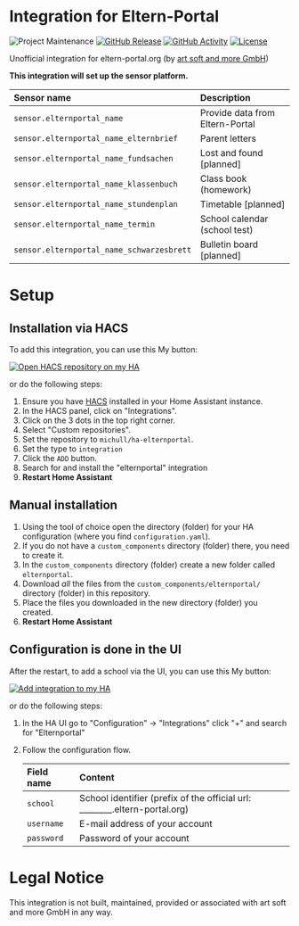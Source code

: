 # Integration for Eltern-Portal

![Project Maintenance][maintenance-shield]
[![GitHub Release][releases-shield]][releases-link]
[![GitHub Activity][commits-shield]][commits-link]
[![License][license-shield]](LICENSE)

Unofficial integration for eltern-portal.org (by [art soft and more GmbH](https://artsoftandmore.com/))


**This integration will set up the sensor platform.**

Sensor name                               | Description
:---------------------------------------- | :------------------------------
`sensor.elternportal_name`                | Provide data from Eltern-Portal
`sensor.elternportal_name_elternbrief`    | Parent letters
`sensor.elternportal_name_fundsachen`     | Lost and found [planned]
`sensor.elternportal_name_klassenbuch`    | Class book (homework)
`sensor.elternportal_name_stundenplan`    | Timetable [planned]
`sensor.elternportal_name_termin`         | School calendar (school test)
`sensor.elternportal_name_schwarzesbrett` | Bulletin board [planned]


# Setup

## Installation via HACS

To add this integration, you can use this My button:

[![Open HACS repository on my HA](https://my.home-assistant.io/badges/hacs_repository.svg)](https://my.home-assistant.io/redirect/hacs_repository/?owner=michull&repository=ha-elternportal&category=integration)

or do the following steps:

1. Ensure you have [HACS](https://hacs.xyz/) installed in your Home Assistant instance.
1. In the HACS panel, click on "Integrations".
1. Click on the 3 dots in the top right corner.
1. Select "Custom repositories".
1. Set the repository to `michull/ha-elternportal`.
1. Set the type to `integration`
1. Click the `ADD` button.
1. Search for and install the "elternportal" integration
1. **Restart Home Assistant**


## Manual installation

1. Using the tool of choice open the directory (folder) for your HA configuration (where you find `configuration.yaml`).
1. If you do not have a `custom_components` directory (folder) there, you need to create it.
1. In the `custom_components` directory (folder) create a new folder called `elternportal`.
1. Download _all_ the files from the `custom_components/elternportal/` directory (folder) in this repository.
1. Place the files you downloaded in the new directory (folder) you created.
1. **Restart Home Assistant**

## Configuration is done in the UI

After the restart, to add a school via the UI, you can use this My button:

[![Add integration to my HA](https://my.home-assistant.io/badges/config_flow_start.svg)](https://my.home-assistant.io/redirect/config_flow_start?domain=elternportal)

or do the following steps:

1. In the HA UI go to "Configuration" -> "Integrations" click "+" and search for "Elternportal"
1. Follow the configuration flow.

    Field name | Content
    :--------- | :------------------------------
    `school`   | School identifier (prefix of the official url: ________.eltern-portal.org)
    `username` | E-mail address of your account
    `password` | Password of your account


# Legal Notice

This integration is not built, maintained, provided or associated with art soft and more GmbH in any way.


[commits-link]: https://github.com/michull/ha-elternportal/commits/main
[commits-shield]: https://img.shields.io/github/commit-activity/y/michull/ha-elternportal.svg?style=for-the-badge
[elternportal]: https://www.eltern-portal.org
[license-shield]: https://img.shields.io/github/license/michull/ha-elternportal?style=for-the-badge
[maintenance-shield]: https://img.shields.io/badge/maintainer-%40michull-blue.svg?style=for-the-badge
[releases-link]: https://github.com/michull/ha-elternportal/releases
[releases-shield]: https://img.shields.io/github/release/michull/ha-elternportal.svg?style=for-the-badge&include_prereleases

